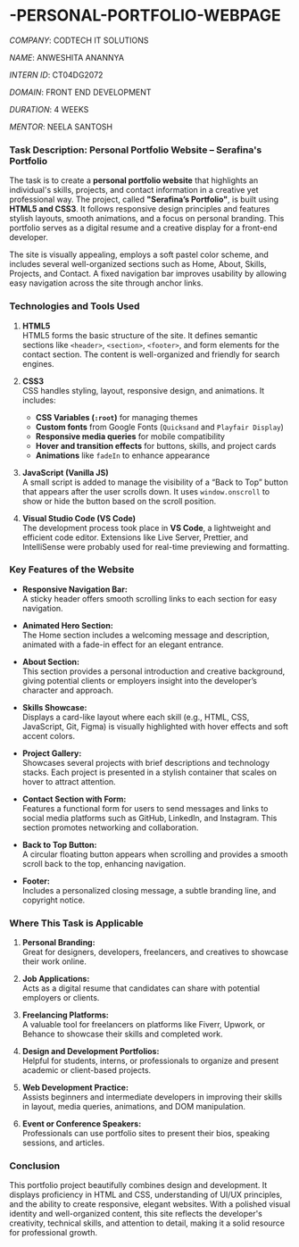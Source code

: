 # -PERSONAL-PORTFOLIO-WEBPAGE

*COMPANY*: CODTECH IT SOLUTIONS

*NAME*: ANWESHITA ANANNYA

*INTERN ID*: CT04DG2072

*DOMAIN*: FRONT END DEVELOPMENT

*DURATION*: 4 WEEKS

*MENTOR*: NEELA SANTOSH

### **Task Description: Personal Portfolio Website – Serafina's Portfolio**

The task is to create a **personal portfolio website** that highlights an individual's skills, projects, and contact information in a creative yet professional way. The project, called **"Serafina’s Portfolio"**, is built using **HTML5 and CSS3**. It follows responsive design principles and features stylish layouts, smooth animations, and a focus on personal branding. This portfolio serves as a digital resume and a creative display for a front-end developer.

The site is visually appealing, employs a soft pastel color scheme, and includes several well-organized sections such as Home, About, Skills, Projects, and Contact. A fixed navigation bar improves usability by allowing easy navigation across the site through anchor links.

### **Technologies and Tools Used**

1. **HTML5**  
   HTML5 forms the basic structure of the site. It defines semantic sections like `<header>`, `<section>`, `<footer>`, and form elements for the contact section. The content is well-organized and friendly for search engines.

2. **CSS3**  
   CSS handles styling, layout, responsive design, and animations. It includes:

   * **CSS Variables (`:root`)** for managing themes
   * **Custom fonts** from Google Fonts (`Quicksand` and `Playfair Display`)
   * **Responsive media queries** for mobile compatibility
   * **Hover and transition effects** for buttons, skills, and project cards
   * **Animations** like `fadeIn` to enhance appearance

3. **JavaScript (Vanilla JS)**  
   A small script is added to manage the visibility of a “Back to Top” button that appears after the user scrolls down. It uses `window.onscroll` to show or hide the button based on the scroll position.

4. **Visual Studio Code (VS Code)**  
   The development process took place in **VS Code**, a lightweight and efficient code editor. Extensions like Live Server, Prettier, and IntelliSense were probably used for real-time previewing and formatting.

### **Key Features of the Website**

* **Responsive Navigation Bar:**  
  A sticky header offers smooth scrolling links to each section for easy navigation.

* **Animated Hero Section:**  
  The Home section includes a welcoming message and description, animated with a fade-in effect for an elegant entrance.

* **About Section:**  
  This section provides a personal introduction and creative background, giving potential clients or employers insight into the developer’s character and approach.

* **Skills Showcase:**  
  Displays a card-like layout where each skill (e.g., HTML, CSS, JavaScript, Git, Figma) is visually highlighted with hover effects and soft accent colors.

* **Project Gallery:**  
  Showcases several projects with brief descriptions and technology stacks. Each project is presented in a stylish container that scales on hover to attract attention.

* **Contact Section with Form:**  
  Features a functional form for users to send messages and links to social media platforms such as GitHub, LinkedIn, and Instagram. This section promotes networking and collaboration.

* **Back to Top Button:**  
  A circular floating button appears when scrolling and provides a smooth scroll back to the top, enhancing navigation.

* **Footer:**  
  Includes a personalized closing message, a subtle branding line, and copyright notice.

### **Where This Task is Applicable**

1. **Personal Branding:**  
   Great for designers, developers, freelancers, and creatives to showcase their work online.

2. **Job Applications:**  
   Acts as a digital resume that candidates can share with potential employers or clients.

3. **Freelancing Platforms:**  
   A valuable tool for freelancers on platforms like Fiverr, Upwork, or Behance to showcase their skills and completed work.

4. **Design and Development Portfolios:**  
   Helpful for students, interns, or professionals to organize and present academic or client-based projects.

5. **Web Development Practice:**  
   Assists beginners and intermediate developers in improving their skills in layout, media queries, animations, and DOM manipulation.

6. **Event or Conference Speakers:**  
   Professionals can use portfolio sites to present their bios, speaking sessions, and articles.

### **Conclusion**

This portfolio project beautifully combines design and development. It displays proficiency in HTML and CSS, understanding of UI/UX principles, and the ability to create responsive, elegant websites. With a polished visual identity and well-organized content, this site reflects the developer's creativity, technical skills, and attention to detail, making it a solid resource for professional growth.
